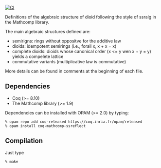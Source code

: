[![CI](https://github.com/math-comp/dioid/workflows/CI/badge.svg?branch=master)](https://github.com/math-comp/dioid/actions?query=workflow%3ACI)

Definitions of the algebraic structure of dioid following the style of
ssralg in the Mathcomp library.

The main algebraic structures defined are:
* semirigns: rings without oppositve for the additive law
* dioids: idempotent semirings (i.e., forall x, x + x = x)
* complete dioids: dioids whose canonical order (x <= y wen x + y = y)
  yields a compelete lattice
* commutative variants (multiplicative law is commutative)

More details can be found in comments at the beginning of each file.

Dependencies
------------

* Coq (>= 8.10)
* The Mathcomp library (>= 1.9)

Dependencies can be installed with OPAM (>= 2.0) by typing:

```
% opam repo add coq-released https://coq.inria.fr/opam/released
% opam install coq-mathcomp-ssreflect
```

Compilation
-----------

Just type

```
% make
```
